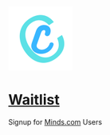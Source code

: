 ![CCSLOGO](https://raw.githubusercontent.com/CloutContracts/cloutcontracts.github.io/main/assets/images/c-128x128.png)
# [Waitlist](https://cloutcontracts.github.io/minds-sign-up/)
Signup for [Minds.com](https://minds.com) Users
